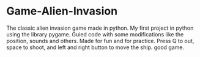 # Game-Alien-Invasion
The classic alien invasion game made in python. My first project in python using the library pygame. Guied code with some modifications like the position, sounds and others. Made for fun and for practice. Press Q to out, space to shoot, and left and right button to move the ship. good game.
